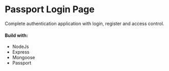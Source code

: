 <!-- ABOUT THE PROJECT -->
# Passport Login Page

Complete authentication application with login, register and access control.


#### Build with:
* NodeJs
* Express
* Mongoose
* Passport
